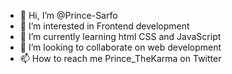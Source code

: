 - 👋 Hi, I’m @Prince-Sarfo
- 👀 I’m interested in Frontend development 
- 🌱 I’m currently learning html CSS and JavaScript 
- 💞️ I’m looking to collaborate on web development
- 📫 How to reach me Prince_TheKarma on Twitter 

<!---
Prince-Sarfo/Prince-Sarfo is a ✨ special ✨ repository because its `README.md` (this file) appears on your GitHub profile.
You can click the Preview link to take a look at your changes.
--->
